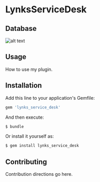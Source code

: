 # LynksServiceDesk

## Database
![alt text](https://raw.githubusercontent.com/Lynks/LynksServiceDesk/master/erd.png?token=AT5HIIUGZibAtm7QgXZsfUyEn5o3O6G1ks5aRG0xwA%3D%3D)

## Usage
How to use my plugin.

## Installation
Add this line to your application's Gemfile:

```ruby
gem 'lynks_service_desk'
```

And then execute:
```bash
$ bundle
```

Or install it yourself as:
```bash
$ gem install lynks_service_desk
```

## Contributing
Contribution directions go here.

